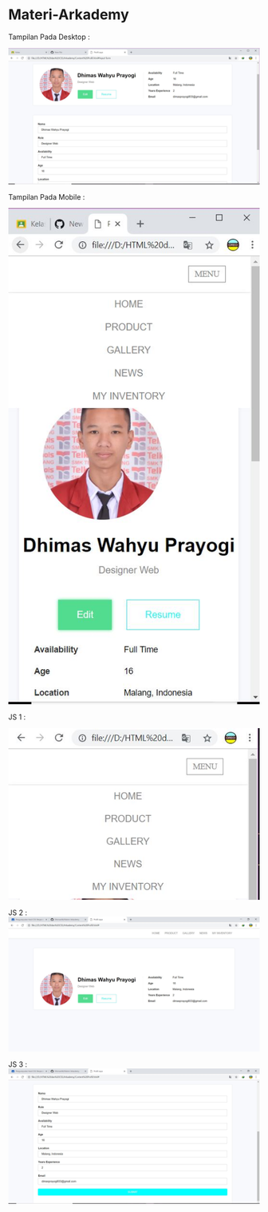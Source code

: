 # Materi-Arkademy

Tampilan Pada Desktop :

![alt text](https://github.com/Dhimas46/Materi-Arkademy/blob/master/Tampilan%20Desktop.JPG)

Tampilan Pada Mobile :

![alt text](https://github.com/Dhimas46/Materi-Arkademy/blob/master/Tampilan%20mobile.JPG)

JS 1 :

![alt text](https://github.com/Dhimas46/Materi-Arkademy/blob/master/Javascript%201.JPG)

JS 2 :
![alt text](https://github.com/Dhimas46/Materi-Arkademy/blob/master/Javascript2.JPG)

JS 3 :
![alt text](https://github.com/Dhimas46/Materi-Arkademy/blob/master/Javascript%203.JPG)
